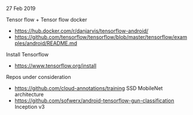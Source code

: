 27 Feb 2019


Tensor flow + Tensor flow docker
- https://hub.docker.com/r/danjarvis/tensorflow-android/
- https://github.com/tensorflow/tensorflow/blob/master/tensorflow/examples/android/README.md

Install Tensorflow
- https://www.tensorflow.org/install

Repos under consideration
 - https://github.com/cloud-annotations/training     SSD MobileNet architecture
 - https://github.com/sofwerx/android-tensorflow-gun-classification    Inception v3 
